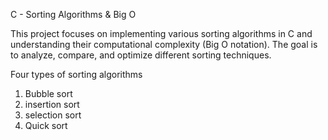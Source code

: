 C - Sorting Algorithms & Big O

This project focuses on implementing various sorting algorithms in C and understanding their computational complexity (Big O notation). The goal is to analyze, compare, and optimize different sorting techniques. 

Four types of sorting algorithms
1. Bubble sort
2. insertion sort
3. selection sort
4. Quick sort

